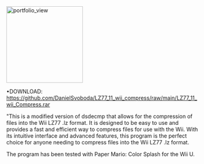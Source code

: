  <img width="200" alt="portfolio_view" src="https://raw.githubusercontent.com/DanielSvoboda/LZ77_11_wii_compress/main/image.png">

 
 •DOWNLOAD: https://github.com/DanielSvoboda/LZ77_11_wii_compress/raw/main/LZ77_11_wii_Compress.rar

 "This is a modified version of dsdecmp that allows for the compression of files into the Wii LZ77 .lz format.
 It is designed to be easy to use and provides a fast and efficient way to compress files for use with the Wii.
 With its intuitive interface and advanced features, this program is the perfect choice for anyone needing to compress files into the Wii LZ77 .lz format.

 The program has been tested with Paper Mario: Color Splash for the Wii U.

